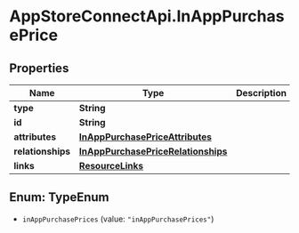 # AppStoreConnectApi.InAppPurchasePrice

## Properties

Name | Type | Description | Notes
------------ | ------------- | ------------- | -------------
**type** | **String** |  | 
**id** | **String** |  | 
**attributes** | [**InAppPurchasePriceAttributes**](InAppPurchasePriceAttributes.md) |  | [optional] 
**relationships** | [**InAppPurchasePriceRelationships**](InAppPurchasePriceRelationships.md) |  | [optional] 
**links** | [**ResourceLinks**](ResourceLinks.md) |  | [optional] 



## Enum: TypeEnum


* `inAppPurchasePrices` (value: `"inAppPurchasePrices"`)




